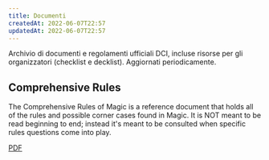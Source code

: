 ```yaml
---
title: Documenti
createdAt: 2022-06-07T22:57
updatedAt: 2022-06-07T22:57
---
```


Archivio di documenti e regolamenti ufficiali DCI, incluse risorse per gli organizzatori (checklist e decklist). Aggiornati periodicamente.

## Comprehensive Rules


The Comprehensive Rules of Magic is a reference document that holds all of the rules and possible corner cases found in Magic. It is NOT meant to be read beginning to end; instead it's meant to be consulted when specific rules questions come into play.

[PDF](https://media.wizards.com/2022/downloads/MagicCompRules%2020220610.pdf)